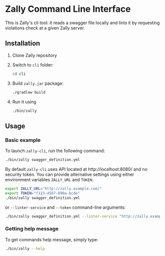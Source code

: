 # Zally Command Line Interface

This is Zally's cli tool: it reads a swagger file locally and lints it by
requesting violations check at a given Zally server.

## Installation

1. Clone Zally repository

2. Switch to `cli` folder:
	```bash
	cd cli
	```

3. Build `zally.jar` package:
	```bash
	./gradlew build
	```

4. Run it using
	```bash
	./bin/zally
	```

## Usage

### Basic example

To launch `zally-cli`, run the following command:

```bash
./bin/zally swagger_definition.yml
```

By default `zally-cli` uses API located at http://localhost:8080/ and no security
token. You can provide alternative settings using either environment variables
`ZALLY_URL` and `TOKEN`:

```bash
export ZALLY_URL="http://zally.example.com/"
export TOKEN="f123-4567-890a-bcde"
./bin/zally swagger_definition.yml
```

or `--linter-service` and `--token` command-line arguments:

```bash
./bin/zally swagger_definition.yml --linter-service "http://zally.example.com/" --token "f123-4567-890a-bcde"
```

### Getting help message

To get commands help message, simply type:

```bash
./bin/zally --help
```
